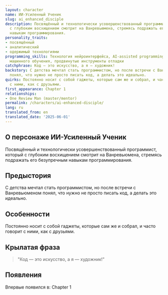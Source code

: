 ```yaml
---
layout: character
name: ИИ-Усиленный Ученик
slug: ai_enhanced_disciple
description: Посвящённый и технологически усовершенствованный программист, который
  с глубоким восхищением смотрит на Ванревьюмена, стремясь подражать его безупречным
  навыкам программирования.
personality_traits:
- посвящённый
- аналитический
- одержимый технологиями
programming_skills: Технология нейроинтерфейса, AI-assisted programming, интеграция
  машинного обучения, продвинутые инструменты отладки
catchphrase: Код — это искусство, а я — художник!
backstory: С детства мечтал стать программистом, но после встречи с Ванревьюменом
  понял, что нужно не просто писать код, а делать это идеально.
quirks: Постоянно носит с собой гаджеты, которые сам же и собрал, и часто говорит
  с ними, как с друзьями.
first_appearance: Chapter 1
relationships:
- One Review Man (master/mentor)
permalink: /characters/ai-enhanced-disciple/
lang: ru
translated_from: en
translated_date: '2025-06-01'
---
```


## О персонаже ИИ-Усиленный Ученик

Посвящённый и технологически усовершенствованный программист, который с глубоким восхищением смотрит на Ванревьюмена, стремясь подражать его безупречным навыкам программирования.

## Предыстория

С детства мечтал стать программистом, но после встречи с Ванревьюменом понял, что нужно не просто писать код, а делать это идеально.

## Особенности

Постоянно носит с собой гаджеты, которые сам же и собрал, и часто говорит с ними, как с друзьями.

## Крылатая фраза

> "Код — это искусство, а я — художник!"

## Появления

Впервые появился в: Chapter 1

<!-- Chapter appearances will be tracked automatically -->
